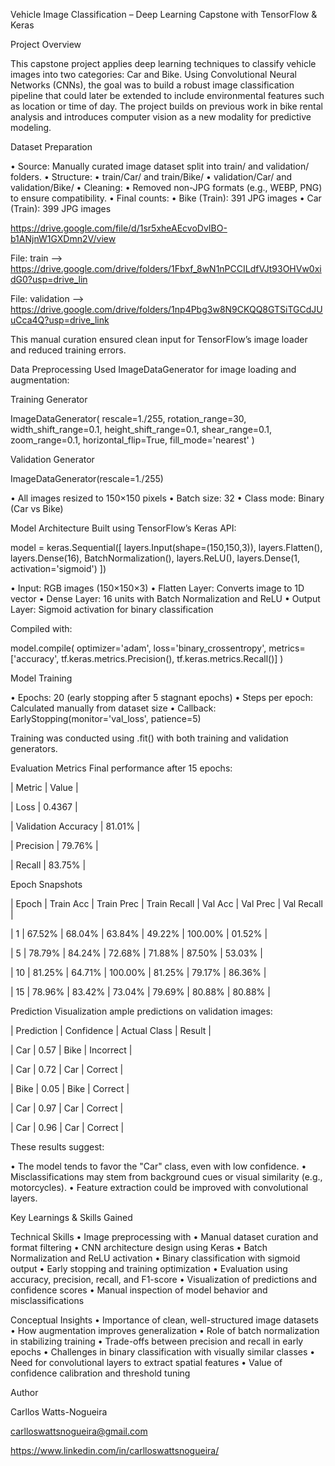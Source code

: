 Vehicle Image Classification – Deep Learning Capstone with TensorFlow & Keras

Project Overview

This capstone project applies deep learning techniques to classify vehicle images into two categories: Car and Bike. Using Convolutional Neural Networks (CNNs), the goal was to build a robust image classification pipeline that could later be extended to include environmental features such as location or time of day. The project builds on previous work in bike rental analysis and introduces computer vision as a new modality for predictive modeling.

Dataset Preparation

• 	Source: Manually curated image dataset split into train/ and validation/ folders.
• 	Structure:
• 	train/Car/ and train/Bike/
• 	validation/Car/ and validation/Bike/
• 	Cleaning:
• 	Removed non-JPG formats (e.g., WEBP, PNG) to ensure compatibility.
• 	Final counts:
• 	Bike (Train): 391 JPG images
• 	Car (Train): 399 JPG images

https://drive.google.com/file/d/1sr5xheAEcvoDvIBO-b1ANjnW1GXDmn2V/view

File: train --> https://drive.google.com/drive/folders/1Fbxf_8wN1nPCCILdfVJt93OHVw0xidG0?usp=drive_lin

File: validation --> https://drive.google.com/drive/folders/1np4Pbg3w8N9CKQQ8GTSiTGCdJUuCca4Q?usp=drive_link

This manual curation ensured clean input for TensorFlow’s image loader and reduced training errors.

Data Preprocessing
Used ImageDataGenerator for image loading and augmentation:

Training Generator

ImageDataGenerator(
    rescale=1./255,
    rotation_range=30,
    width_shift_range=0.1,
    height_shift_range=0.1,
    shear_range=0.1,
    zoom_range=0.1,
    horizontal_flip=True,
    fill_mode='nearest'
)

Validation Generator

ImageDataGenerator(rescale=1./255)


• 	All images resized to 150×150 pixels
• 	Batch size: 32
• 	Class mode: Binary (Car vs Bike)


Model Architecture
Built using TensorFlow’s Keras API:

model = keras.Sequential([
    layers.Input(shape=(150,150,3)),
    layers.Flatten(),
    layers.Dense(16),
    BatchNormalization(),
    layers.ReLU(),
    layers.Dense(1, activation='sigmoid')
])

• 	Input: RGB images (150×150×3)
• 	Flatten Layer: Converts image to 1D vector
• 	Dense Layer: 16 units with Batch Normalization and ReLU
• 	Output Layer: Sigmoid activation for binary classification

Compiled with:

model.compile(
    optimizer='adam',
    loss='binary_crossentropy',
    metrics=['accuracy', tf.keras.metrics.Precision(), tf.keras.metrics.Recall()]
)


Model Training

• 	Epochs: 20 (early stopping after 5 stagnant epochs)
• 	Steps per epoch: Calculated manually from dataset size
• 	Callback: EarlyStopping(monitor='val_loss', patience=5)


Training was conducted using .fit() with both training and validation generators.

Evaluation Metrics
Final performance after 15 epochs:

| Metric | Value | 

| Loss | 0.4367 | 

| Validation Accuracy | 81.01% | 

| Precision | 79.76% | 

| Recall | 83.75% | 


Epoch Snapshots

| Epoch | Train Acc | Train Prec | Train Recall | Val Acc | Val Prec | Val Recall | 

| 1 | 67.52% | 68.04% | 63.84% | 49.22% | 100.00% | 01.52% | 

| 5 | 78.79% | 84.24% | 72.68% | 71.88% | 87.50% | 53.03% | 

| 10 | 81.25% | 64.71% | 100.00% | 81.25% | 79.17% | 86.36% | 

| 15 | 78.96% | 83.42% | 73.04% | 79.69% | 80.88% | 80.88% | 


Prediction Visualization
ample predictions on validation images:

| Prediction | Confidence | Actual Class | Result | 

| Car | 0.57 | Bike | Incorrect | 

| Car | 0.72 | Car | Correct | 

| Bike | 0.05 | Bike | Correct | 

| Car | 0.97 | Car | Correct | 

| Car | 0.96 | Car | Correct | 


These results suggest:

• 	The model tends to favor the "Car" class, even with low confidence.
• 	Misclassifications may stem from background cues or visual similarity (e.g., motorcycles).
• 	Feature extraction could be improved with convolutional layers.

Key Learnings & Skills Gained

Technical Skills
• 	Image preprocessing with 
• 	Manual dataset curation and format filtering
• 	CNN architecture design using Keras
• 	Batch Normalization and ReLU activation
• 	Binary classification with sigmoid output
• 	Early stopping and training optimization
• 	Evaluation using accuracy, precision, recall, and F1-score
• 	Visualization of predictions and confidence scores
• 	Manual inspection of model behavior and misclassifications

Conceptual Insights
• 	Importance of clean, well-structured image datasets
• 	How augmentation improves generalization
• 	Role of batch normalization in stabilizing training
• 	Trade-offs between precision and recall in early epochs
• 	Challenges in binary classification with visually similar classes
• 	Need for convolutional layers to extract spatial features
• 	Value of confidence calibration and threshold tuning

Author

Carllos Watts-Nogueira

carlloswattsnogueira@gmail.com

https://www.linkedin.com/in/carlloswattsnogueira/



